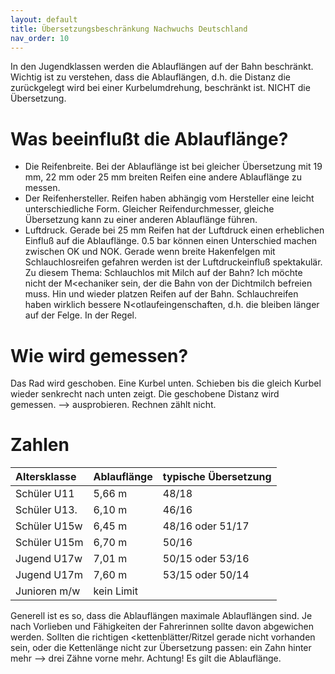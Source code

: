```yaml
---
layout: default
title: Übersetzungsbeschränkung Nachwuchs Deutschland
nav_order: 10
---
```

In den Jugendklassen werden die Ablauflängen auf der Bahn beschränkt. Wichtig ist zu verstehen, dass die Ablauflängen, d.h. die Distanz die zurückgelegt wird bei einer Kurbelumdrehung, beschränkt ist. NICHT die Übersetzung.
# Was beeinflußt die Ablauflänge?
- Die Reifenbreite. Bei der Ablauflänge ist bei gleicher Übersetzung mit 19 mm, 22 mm oder 25 mm breiten Reifen eine andere Ablauflänge zu messen.
- Der Reifenhersteller. Reifen haben abhängig vom Hersteller eine leicht unterschiedliche Form. Gleicher Reifendurchmesser, gleiche Übersetzung kann zu einer anderen Ablauflänge führen. 
- Luftdruck. Gerade bei 25 mm Reifen hat der Luftdruck einen erheblichen Einfluß auf die Ablauflänge. 0.5 bar können einen Unterschied machen zwischen OK und NOK. Gerade wenn breite Hakenfelgen mit Schlauchlosreifen gefahren werden ist der Luftdruckeinfluß spektakulär. Zu diesem Thema: Schlauchlos mit Milch auf der Bahn? Ich möchte nicht der M<echaniker sein, der die Bahn von der Dichtmilch befreien muss. Hin und wieder platzen Reifen auf der Bahn. Schlauchreifen haben wirklich bessere N<otlaufeingenschaften, d.h. die bleiben länger auf der Felge. In der Regel. 

# Wie wird gemessen?
Das Rad wird geschoben. Eine Kurbel unten. Schieben bis die gleich Kurbel wieder senkrecht nach unten zeigt. Die geschobene Distanz wird gemessen. --> ausprobieren. Rechnen zählt nicht.

# Zahlen

| Altersklasse  | Ablauflänge | typische Übersetzung|
|:--------------|:------------|:--------------------|
| Schüler U11   | 5,66 m      | 48/18 |
| Schüler U13.  | 6,10 m      | 46/16 |
| Schüler U15w  | 6,45 m      | 48/16 oder 51/17 |
| Schüler U15m  | 6,70 m      | 50/16 |
| Jugend U17w  | 7,01 m      | 50/15 oder 53/16 |
| Jugend U17m  | 7,60 m      | 53/15 oder 50/14 |
| Junioren m/w | kein Limit | |

Generell ist es so, dass die Ablauflängen maximale Ablauflängen sind. Je nach Vorlieben und Fähigkeiten der Fahrerinnen sollte davon abgewichen werden. 
Sollten die richtigen <kettenblätter/Ritzel gerade nicht vorhanden sein, oder die Kettenlänge nicht zur Übersetzung passen: ein Zahn hinter mehr --> drei Zähne vorne mehr. Achtung! Es gilt die Ablauflänge. 

